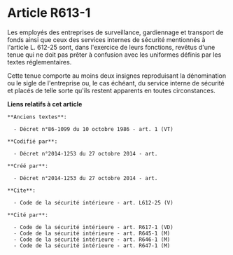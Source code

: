 # Article R613-1

Les employés des entreprises de surveillance, gardiennage et transport de fonds ainsi que ceux des services internes de
sécurité mentionnés à l'article L. 612-25 sont, dans l'exercice de leurs fonctions, revêtus d'une tenue qui ne doit pas
prêter à confusion avec les uniformes définis par les textes réglementaires. 

Cette tenue comporte au moins deux insignes reproduisant la dénomination ou le sigle de l'entreprise ou, le cas échéant, du
service interne de sécurité et placés de telle sorte qu'ils restent apparents en toutes circonstances.

**Liens relatifs à cet article**

	**Anciens textes**:

	  - Décret n°86-1099 du 10 octobre 1986 - art. 1 (VT)

	**Codifié par**:

	  - Décret n°2014-1253 du 27 octobre 2014 - art.

	**Créé par**:

	  - Décret n°2014-1253 du 27 octobre 2014 - art.

	**Cite**:

	  - Code de la sécurité intérieure - art. L612-25 (V)

	**Cité par**:

	  - Code de la sécurité intérieure - art. R617-1 (VD)
	  - Code de la sécurité intérieure - art. R645-1 (M)
	  - Code de la sécurité intérieure - art. R646-1 (M)
	  - Code de la sécurité intérieure - art. R647-1 (M)
